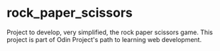 # rock_paper_scissors
Project to develop, very simplified, the rock paper scissors game.
This project is part of Odin Project's path to learning web development.
